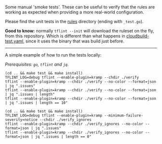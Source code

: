 Some manual 'smoke tests'.
These can be useful to verify that the rules are working as expected when providing a more real-world configuration.

Please find the unit tests in the [rules](../rules) directory (ending with `_test.go`).

**Good to know:** normally `tflint --init` will download the ruleset on the fly, from this repository.
Which is different than what happens in [cloudbuild-test.yaml](../cloudbuild-test.yaml), since it uses the binary that was build just before.

---

A simple example of how to run the tests locally:

_Prerequisites: `go`, `tflint` and `jq`._

```shell
(cd .. && make test && make install)
TFLINT_LOG=debug tflint --enable-plugin=kramp --chdir ./verify
tflint --enable-plugin=kramp --chdir ./verify --no-color --format=json | jq ".issues"
tflint --enable-plugin=kramp --chdir ./verify --no-color --format=json | jq ".issues | length"
tflint --enable-plugin=kramp --chdir ./verify --no-color --format=json | jq ".issues | length == 10"
```

```shell
(cd .. && make test && make install)
TFLINT_LOG=debug tflint --enable-plugin=kramp --minimum-failure-severity=notice --chdir ./verify_ignores
tflint --enable-plugin=kramp --chdir ./verify_ignores --no-color --format=json | jq ".issues"
tflint --enable-plugin=kramp --chdir ./verify_ignores --no-color --format=json | jq ".issues | length == 0"
```
